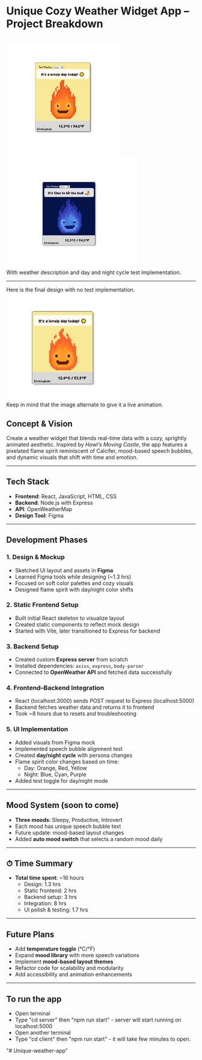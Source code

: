 # Unique Cozy Weather Widget App – Project Breakdown
<br>
<img src="./images/img11.png" width="300"/><img src="./images/img12.png" width="350" height="297"/>
<br>
With weather description and day and night cycle test implementation.

---

Here is the final design with no test implementation.
<br>
<img src="./images/img17.png" width="300"/>
<br>
Keep in mind that the image alternate to give it a live animation. 

##  Concept & Vision

Create a weather widget that blends real-time data with a cozy, sprightly animated aesthetic. Inspired by *Howl’s Moving Castle*, the app features a pixelated flame spirit reminiscent of Calcifer, mood-based speech bubbles, and dynamic visuals that shift with time and emotion.

---

##  Tech Stack

- **Frontend**: React, JavaScript, HTML, CSS  
- **Backend**: Node.js with Express  
- **API**: OpenWeatherMap  
- **Design Tool**: Figma  

---

##  Development Phases

### 1.  Design & Mockup
- Sketched UI layout and assets in **Figma**
- Learned Figma tools while designing (~1.3 hrs)
- Focused on soft color palettes and cozy visuals
- Designed flame spirit with day/night color shifts

### 2.  Static Frontend Setup
- Built initial React skeleton to visualize layout
- Created static components to reflect mock design
- Started with Vite, later transitioned to Express for backend

### 3.  Backend Setup
- Created custom **Express server** from scratch
- Installed dependencies: `axios`, `express`, `body-parser`
- Connected to **OpenWeather API** and fetched data successfully

### 4.  Frontend–Backend Integration
- React (localhost:3000) sends POST request to Express (localhost:5000)
- Backend fetches weather data and returns it to frontend
- Took ~8 hours due to resets and troubleshooting

### 5.  UI Implementation
- Added visuals from Figma mock
- Implemented speech bubble alignment test
- Created **day/night cycle** with persona changes
- Flame spirit color changes based on time:
  - Day: Orange, Red, Yellow  
  - Night: Blue, Cyan, Purple
- Added test toggle for day/night mode

---

##  Mood System (soon to come)

- **Three moods**: Sleepy, Productive, Introvert
- Each mood has unique speech bubble text
- Future update: mood-based layout changes
- Added **auto mood switch** that selects a random mood daily

---

## ⏱ Time Summary

- **Total time spent**: ~16 hours  
  - Design: 1.3 hrs  
  - Static frontend: 2 hrs  
  - Backend setup: 3 hrs  
  - Integration: 8 hrs  
  - UI polish & testing: 1.7 hrs  

---

##  Future Plans

- Add **temperature toggle** (°C/°F)  
- Expand **mood library** with more speech variations  
- Implement **mood-based layout themes**  
- Refactor code for scalability and modularity  
- Add accessibility and animation enhancements

---

## To run the app

- Open terminal
- Type "cd server" then "npm run start" - server will start running on localhost:5000
- Open another terminal
- Type "cd client" then "npm run start" - it will take few minutes to open.


"# Unique-weather-app" 
